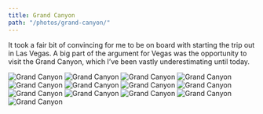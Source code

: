```yaml
---
title: Grand Canyon
path: "/photos/grand-canyon/"
---
```


It took a fair bit of convincing for me to be on board with starting the trip out in Las Vegas. A big part of the argument for Vegas was the opportunity to visit the Grand Canyon, which I’ve been vastly underestimating until today.

<img alt="Grand Canyon" src="https://s3.eu-west-2.amazonaws.com/jackwreid/jackwreid/trips/grand-canyon/canyon-wide-bw.jpg" />
<img alt="Grand Canyon" src="https://s3.eu-west-2.amazonaws.com/jackwreid/jackwreid/trips/grand-canyon/canyon-winch.jpg" />
<img alt="Grand Canyon" src="https://s3.eu-west-2.amazonaws.com/jackwreid/jackwreid/trips/grand-canyon/canyon-bw.jpg" />
<img alt="Grand Canyon" src="https://s3.eu-west-2.amazonaws.com/jackwreid/jackwreid/trips/grand-canyon/canyon-red.jpg" />
<img alt="Grand Canyon" src="https://s3.eu-west-2.amazonaws.com/jackwreid/jackwreid/trips/grand-canyon/canyon-peek.jpg" />
<img alt="Grand Canyon" src="https://s3.eu-west-2.amazonaws.com/jackwreid/jackwreid/trips/grand-canyon/canyon-relief.jpg" />
<img alt="Grand Canyon" src="https://s3.eu-west-2.amazonaws.com/jackwreid/jackwreid/trips/grand-canyon/canyon-hut.jpg" />
<img alt="Grand Canyon" src="https://s3.eu-west-2.amazonaws.com/jackwreid/jackwreid/trips/grand-canyon/desert-flat.jpg" />
<img alt="Grand Canyon" src="https://s3.eu-west-2.amazonaws.com/jackwreid/jackwreid/trips/grand-canyon/joshua-lump.jpg" />
<img alt="Grand Canyon" src="https://s3.eu-west-2.amazonaws.com/jackwreid/jackwreid/trips/grand-canyon/joshua-close.jpg" />
<img alt="Grand Canyon" src="https://s3.eu-west-2.amazonaws.com/jackwreid/jackwreid/trips/grand-canyon/joshua-s.jpg" />
<img alt="Grand Canyon" src="https://s3.eu-west-2.amazonaws.com/jackwreid/jackwreid/trips/grand-canyon/joshua-peak.jpg" />
<img alt="Grand Canyon" src="https://s3.eu-west-2.amazonaws.com/jackwreid/jackwreid/trips/grand-canyon/canyon-panorama.jpg" />
